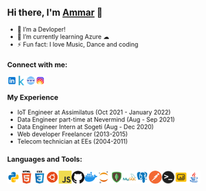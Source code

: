 ## Hi there, I'm [Ammar][website] 👋 


- 🔢 I’m a Devloper!
- 🌱 I’m currently learning Azure ☁
- ⚡ Fun fact: I love Music, Dance and coding

### Connect with me:

[<img align="left" alt="Ammar | LinkedIn" width="22px" src="ico\linkedin.png" />][linkedin]
[<img align="left" alt="Ammar | Kaggle" width="22px" src="ico\kaggle.png" />][Kaggle]
[<img align="left" alt="Portfolio" width="22px" src="ico\domain.png" />][website]
[<img align="left" alt="Ammar | Instagram" width="22px" src="ico\insta.png" />][instagram]


<br />


### My Experience
- IoT Engineer at Assimilatus  (Oct 2021 - January 2022)
- Data Engineer part-time at Nevermind (Aug - Sep 2021)
- Data Engineer Intern at Sogeti (Aug - Dec 2020)
- Web developer Freelancer (2013-2015)
- Telecom technician at EEs (2004-2011)


### Languages and Tools:


<img align="left" alt="python" width="30px" src="ico\python.png" />

<!--img align="left" alt="Visual Studio Code" width="30px" src="https://raw.githubusercontent.com/github/explore/80688e429a7d4ef2fca1e82350fe8e3517d3494d/topics/visual-studio-code/visual-studio-code.png" /-->

<img align="left" alt="HTML5" width="30px" src="https://raw.githubusercontent.com/github/explore/80688e429a7d4ef2fca1e82350fe8e3517d3494d/topics/html/html.png" />
<img align="left" alt="CSS3" width="30px" src="https://raw.githubusercontent.com/github/explore/80688e429a7d4ef2fca1e82350fe8e3517d3494d/topics/css/css.png" />
<img align="left" alt="ubuntu" width="30px" src="ico\ubuntu.png" />
<img align="left" alt="JavaScript" width="30px" src="https://raw.githubusercontent.com/github/explore/80688e429a7d4ef2fca1e82350fe8e3517d3494d/topics/javascript/javascript.png" />
<img align="left" alt="GitHub" width="30px" src="https://raw.githubusercontent.com/github/explore/78df643247d429f6cc873026c0622819ad797942/topics/github/github.png" />
<img align="left" alt="docker" width="30px" src="ico\docker.png" />

<img align="left" alt="jupyter" width="30px" src="ico\jupyter.png" />
<img align="left" alt="mongo" width="30px" src="ico\mongodb.png" />
<img align="left" alt="mysql" width="30px" src="ico\mysql.png" />
<img align="left" alt="postgres" width="30px" src="ico\post.png" />
<img align="left" alt="postman" width="30px" src="ico\postman.png" />
<img align="left" alt="Terminal" width="30px" src="https://raw.githubusercontent.com/github/explore/80688e429a7d4ef2fca1e82350fe8e3517d3494d/topics/terminal/terminal.png" />
<img align="left" alt="powerbi" width="30px" src="ico\powerbi.png" />
<!--img align="left" alt="pycharm" width="30px" src="D:\AmmarSahyoun\ico\pycharm.png" /-->

<!--img align="left" alt="R" width="30px" src="D:\AmmarSahyoun\ico\R.png" /-->
<!--img align="left" alt="intellij" width="30px" src="D:\AmmarSahyoun\ico\intellij.png" /-->
<img align="left" alt="java" width="30px" src="ico\Java.png" />

<br /> 



[website]: https://ammarsahyoun.github.io/portfolio/
[instagram]: https://www.instagram.com/ammaroff/
[linkedin]: https://www.linkedin.com/in/ammar-sahyoun/
[Kaggle]: https://www.kaggle.com/ammarsahyoun

